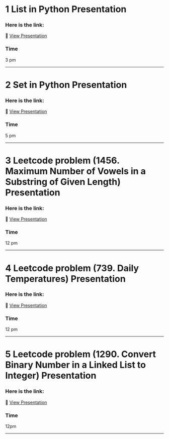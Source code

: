 # 1 List in Python Presentation

### Here is the link:
🔗 [View Presentation](https://www.facebook.com/share/v/1AvA3Fo3LJ/)
### Time 
3 pm

---
# 2 Set in Python Presentation

### Here is the link:
🔗 [View Presentation](https://www.facebook.com/share/v/1HFWm3C8o5/)
### Time 
5 pm

---
# 3 Leetcode problem (1456. Maximum Number of Vowels in a Substring of Given Length) Presentation

### Here is the link:
🔗 [View Presentation](https://www.facebook.com/share/v/16nZG77sxB/)
### Time 
12 pm

---
# 4 Leetcode problem (739. Daily Temperatures) Presentation 

### Here is the link:
🔗 [View Presentation](https://www.facebook.com/share/v/1Ay5jFjXAo/)
### Time 
12 pm

---
# 5 Leetcode problem (1290. Convert Binary Number in a Linked List to Integer) Presentation 

### Here is the link:
🔗 [View Presentation](https://www.facebook.com/share/v/19TFvcbGhD/)
### Time 
12pm

---